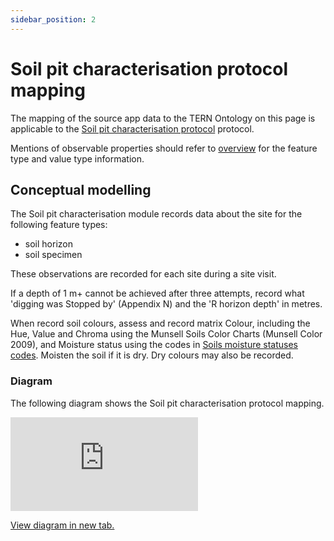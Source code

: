 ```yaml
---
sidebar_position: 2
---
```


# Soil pit characterisation protocol mapping

The mapping of the source app data to the TERN Ontology on this page is applicable to the [Soil pit characterisation protocol](https://linked.data.gov.au/def/nrm/8f00b7c6-34b4-4203-8dcc-4be47f21d7db) protocol.

Mentions of observable properties should refer to [overview](/information-models/tern-ontology/dev-guide/dawe-protocol/soil/soil-pit-characterization/overview) for the feature type and value type information.

## Conceptual modelling

The Soil pit characterisation module records data about the site for the following feature types:

- soil horizon
- soil specimen

These observations are recorded for each site during a site visit.

If a depth of 1 m+ cannot be achieved after three attempts, record what 'digging was Stopped by' (Appendix N) and the 'R horizon depth' in metres.

When record soil colours, assess and record matrix Colour, including the Hue, Value and Chroma using the Munsell Soils Color Charts (Munsell Color 2009), and Moisture status using the codes in [Soils moisture statuses codes](https://linked.data.gov.au/def/nrm/a1e434a8-3fbb-4323-a0ae-0e31308eba8b). Moisten the soil if it is dry. Dry colours may also be recorded.

### Diagram

The following diagram shows the Soil pit characterisation protocol mapping.

<iframe frameBorder="0" style={{width:"100%",height:"593px"}} src="https://viewer.diagrams.net/?tags=%7B%7D&highlight=0000ff&edit=https%3A%2F%2Fapp.diagrams.net%2F%23G1zs3aNZHP63rAr-g_XTaXmMMtGG6dxPUG&layers=1&nav=1&title=soil-soil-pit-charaterization-example#Uhttps%3A%2F%2Fdrive.google.com%2Fuc%3Fid%3D1zs3aNZHP63rAr-g_XTaXmMMtGG6dxPUG%26export%3Ddownload"></iframe>

<a href="https://viewer.diagrams.net/?tags=%7B%7D&highlight=0000ff&edit=https%3A%2F%2Fapp.diagrams.net%2F%23G1zs3aNZHP63rAr-g_XTaXmMMtGG6dxPUG&layers=1&nav=1&title=soil-soil-pit-charaterization-example#Uhttps%3A%2F%2Fdrive.google.com%2Fuc%3Fid%3D1zs3aNZHP63rAr-g_XTaXmMMtGG6dxPUG%26export%3Ddownload">View diagram in new tab.</a>
